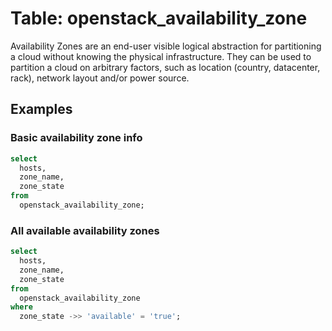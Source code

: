 # Table: openstack_availability_zone

Availability Zones are an end-user visible logical abstraction for partitioning a cloud without knowing the physical infrastructure. They can be used to partition a cloud on arbitrary factors, such as location (country, datacenter, rack), network layout and/or power source.

## Examples

### Basic availability zone info

```sql
select
  hosts,
  zone_name,
  zone_state
from
  openstack_availability_zone;
```

### All available availability zones

```sql
select
  hosts,
  zone_name,
  zone_state
from
  openstack_availability_zone
where
  zone_state ->> 'available' = 'true';
```